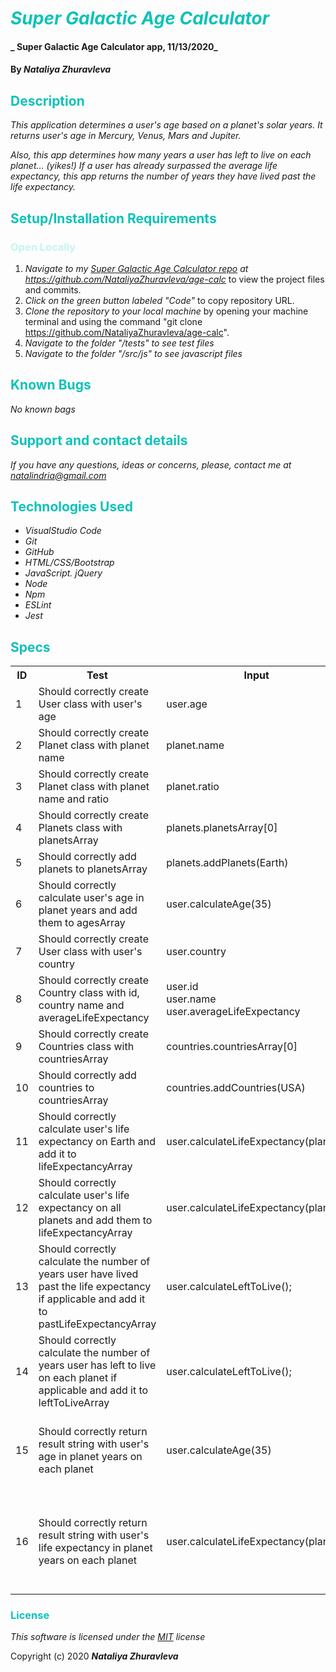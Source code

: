 # <span style="color:#0ec2b8">_Super Galactic Age Calculator_</span>

#### _ Super Galactic Age Calculator app, 11/13/2020_

#### By _**Nataliya Zhuravleva**_

## <span style="color:#0ec2b8">Description</span>

_This application determines a user's age based on a planet's solar years. It returns user's age in Mercury, Venus, Mars and Jupiter._

_Also, this app determines how many years a user has left to live on each planet… (yikes!) 
If a user has already surpassed the average life expectancy, this app returns the number of years they have lived past the life expectancy._


## <span style="color:#0ec2b8">Setup/Installation Requirements</span>
### <span style="color:#c4f4ef">Open Locally</span>
1. _Navigate to my [Super Galactic Age Calculator repo](https://github.com/NataliyaZhuravleva/age-calc) at https://github.com/NataliyaZhuravleva/age-calc_ to view the project files and commits.
2. _Click on the green button labeled "Code"_ to copy repository URL.
3. _Clone the repository to your local machine_ by opening your machine terminal and using the command "git clone https://github.com/NataliyaZhuravleva/age-calc".
4. _Navigate to the folder "/_tests_" to see test files_
5. _Navigate to the folder "/src/js" to see javascript files_



## <span style="color:#0ec2b8">Known Bugs</span>

_No known bags_

## <span style="color:#0ec2b8">Support and contact details</span>

_If you have any questions, ideas or concerns, please, contact me at [natalindria@gmail.com](mailto:natalindria@gmail.com)_


## <span style="color:#0ec2b8">Technologies Used</span>

* _VisualStudio Code_
* _Git_
* _GitHub_
* _HTML/CSS/Bootstrap_
* _JavaScript. jQuery_
* _Node_
* _Npm_
* _ESLint_
* _Jest_

## <span style="color:#0ec2b8">Specs</span>

<table>
  <tr>
    <th>ID
    <th>Test</th>
    <th>Input</th>
    <th>Output</th>
    <th>Completed</th>
  </tr>
  <tr>
    <td>1</td>
    <td>Should correctly create User class with user's age</td>
    <td>user.age</td>
    <td>35</td>
    <td>True</td>
  </tr>
  <tr>
    <td>2</td>
    <td>Should correctly create Planet class with planet name</td>
    <td>planet.name</td>
    <td>"Earth"</td>
    <td>True</td>
  </tr>
  <tr>
    <td>3</td>
    <td>Should correctly create Planet class with planet name and ratio</td>
    <td>planet.ratio</td>
    <td>0.24</td>
    <td>True</td>
  </tr>
  <tr>
    <td>4</td>
    <td>Should correctly create Planets class with planetsArray</td>
    <td>planets.planetsArray[0]</td>
    <td>{"name": "Earth", "ratio": 1}</td>
    <td>True</td>
  </tr>
  <tr>
    <td>5</td>
    <td>Should correctly add planets to planetsArray</td>
    <td>planets.addPlanets(Earth)</td>
    <td>planets.planetsArray=[Earth]</td>
    <td>True</td>
  </tr>
  <tr>
    <td>6</td>
    <td>Should correctly calculate user's age in planet years and add them to agesArray</td>
    <td>user.calculateAge(35)</td>
    <td>user.agesArray=[35, 8.4, 21.7, 65.8, 415.1]</td>
    <td>True</td>
  </tr>
  <tr>
    <td>7</td>
    <td>Should correctly create User class with user's country</td>
    <td>user.country</td>
    <td>"USA"</td>
    <td>True</td>
  </tr>
  <tr>
    <td>8</td>
    <td>Should correctly create Country class with id, country name and averageLifeExpectancy</td>
    <td>
        user.id<br>
        user.name<br>
        user.averageLifeExpectancy
    </td>
    <td>
        1<br>
        "USA"<br>
        79
    </td>
    <td>True</td>
  </tr>
  <tr>
    <td>9</td>
    <td>Should correctly create Countries class with countriesArray</td>
    <td>countries.countriesArray[0]</td>
    <td>{ "id": 1, "name": "USA", "averageLifeExpectancy": 79 }</td>
    <td>True</td>
  </tr>
  <tr>
    <td>10</td>
    <td>Should correctly add countries to countriesArray</td>
    <td>countries.addCountries(USA)</td>
    <td>countries.countriesArray=[USA]</td>
    <td>True</td>
  </tr>
  <tr>
    <td>11</td>
    <td>Should correctly calculate user's life expectancy on Earth and add it to lifeExpectancyArray</td>
    <td>user.calculateLifeExpectancy(planets)</td>
    <td>user.lifeExpectancyArray=[79]</td>
    <td>True</td>
  </tr>
   <tr>
    <td>12</td>
    <td>Should correctly calculate user's life expectancy on all planets and add them to lifeExpectancyArray</td>
    <td>user.calculateLifeExpectancy(planets)</td>
    <td>user.lifeExpectancyArray=[79, 18.9, 48.9, 148.5, 936.9]</td>
    <td>True</td>
  </tr>
  <tr>
    <td>13</td>
    <td>Should correctly calculate the number of years user have lived past the life expectancy if applicable and add it to pastLifeExpectancyArray</td>
    <td>user.calculateLeftToLive();</td>
    <td>user.lifeExpectancyArray=[4, 0.9, 2.5, 7.5, 47.5]</td>
    <td>True</td>
  </tr>
  <tr>
    <td>14</td>
    <td>Should correctly calculate the number of years user has left to live on each planet if applicable and add it to leftToLiveArray</td>
    <td>user.calculateLeftToLive();</td>
    <td>user.leftToLiveArray=[44, 10.6, 27.3, 82.7, 521.8]</td>
    <td>True</td>
  </tr>
  <tr>
    <td>15</td>
    <td>Should correctly return result string with user's age in planet years on each planet</td>
    <td>user.calculateAge(35)</td>
    <td>calculateAgeString="Your age in Earth years is 35. Your age in Mercury years is 8.4. Your age in Venus years is 21.7. Your age in Mars years is 65.8. Your age in Jupiter years is 415.1."</td>
    <td>True</td>
  </tr>
  <tr>
    <td>16</td>
    <td>Should correctly return result string with user's life expectancy in planet years on each planet</td>
    <td>user.calculateLifeExpectancy(planets)</td>
    <td>calculateLifeExpectancyString="Your life expectancy age in Earth years is 79. Your life expectancy age in Mercury years is 18.9. Your life expectancy age in Venus years is 48.9. Your life expectancy age in Mars is 148.5. Your life expectancy age in  Jupiter is 936.9."</td>
    <td>True</td>
  </tr>
</table>

### <span style="color:#0ec2b8">License</span> 

*This software is licensed under the [MIT](https://choosealicense.com/licenses/mit/) license*

Copyright (c) 2020 **_Nataliya Zhuravleva_**
